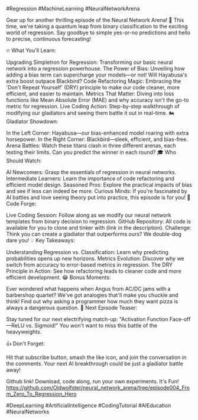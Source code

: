 #Regression #MachineLearning #NeuralNetworkArena

Gear up for another thrilling episode of the Neural Network Arena! 🚀 This time, we're taking a quantum leap from binary classification to the exciting world of regression. Say goodbye to simple yes-or-no predictions and hello to precise, continuous forecasting!

🔥 What You'll Learn:

Upgrading Simpletron for Regression: Transforming our basic neural network into a regression powerhouse.
The Power of Bias: Unveiling how adding a bias term can supercharge your models—or not! Will Hayabusa's extra boost outpace Blackbird?
Code Refactoring Magic: Embracing the 'Don't Repeat Yourself' (DRY) principle to make our code cleaner, more efficient, and easier to maintain.
Metrics That Matter: Diving into loss functions like Mean Absolute Error (MAE) and why accuracy isn't the go-to metric for regression.
Live Coding Action: Step-by-step walkthrough of modifying our gladiators and seeing them battle it out in real-time.
🏍️ Gladiator Showdown:

In the Left Corner: Hayabusa—our bias-enhanced model roaring with extra horsepower.
In the Right Corner: Blackbird—sleek, efficient, and bias-free.
Arena Battles: Watch these titans clash in three different arenas, each testing their limits. Can you predict the winner in each round?
🎓 Who Should Watch:

AI Newcomers: Grasp the essentials of regression in neural networks.
Intermediate Learners: Learn the importance of code refactoring and efficient model design.
Seasoned Pros: Explore the practical impacts of bias and see if less can indeed be more.
Curious Minds: If you're fascinated by AI battles and love seeing theory put into practice, this episode is for you!
🔧 Code Forge:

Live Coding Session: Follow along as we modify our neural network templates from binary decision to regression.
GitHub Repository: All code is available for you to clone and tinker with (link in the description).
Challenge: Think you can create a gladiator that outperforms ours? We double-dog dare you!
💡 Key Takeaways:

Understanding Regression vs. Classification: Learn why predicting probabilities opens up new horizons.
Metrics Evolution: Discover why we switch from accuracy to error-based metrics in regression.
The DRY Principle in Action: See how refactoring leads to cleaner code and more efficient development.
😂 Bonus Moments:

Ever wondered what happens when Angus from AC/DC jams with a barbershop quartet? We've got analogies that'll make you chuckle and think!
Find out why asking a programmer how much they want pizza is always a dangerous question.
🔔 Next Episode Teaser:

Stay tuned for our next electrifying match-up: "Activation Function Face-off—ReLU vs. Sigmoid!" You won't want to miss this battle of the heavyweights.

👍 Don't Forget:

Hit that subscribe button, smash the like icon, and join the conversation in the comments. Your next AI breakthrough could be just a gladiator battle away!

Github link!  Download, code along, run your own experiments.  It's Fun!
https://github.com/Oldwolfster/neural_network_arena/tree/episode004_From_Zero_To_Regression_Hero

#DeepLearning #ArtificialIntelligence #CodingTutorial #AIEducation #NeuralNetworks